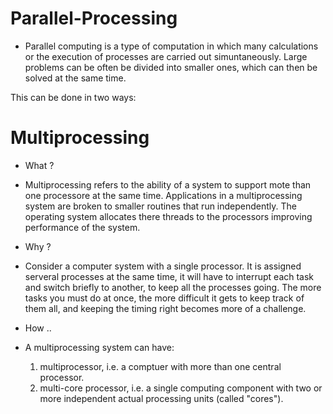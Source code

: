 # Parallel-Processing
*   Parallel computing is a type of computation in which many calculations or the execution of processes are carried out simuntaneously. Large problems can be often be divided into smaller ones, which can then be solved at the same time.

This can be done in two ways:

# Multiprocessing
* What ?
*    Multiprocessing refers to the ability of a system to support mote than one processore at the same time. Applications in a multiprocessing system are broken to smaller routines that run independently. The operating system allocates there threads to the processors improving performance of the system.

* Why ?
*    Consider a computer system with a single processor. It is assigned serveral processes at the same time, it will have to interrupt each task and switch briefly to another, to keep all the processes going.
The more tasks you must do at once, the more difficult it gets to keep track of them all, and keeping the timing right becomes more of a challenge.

* How ..
* A multiprocessing system can have:  
    1. multiprocessor, i.e. a comptuer with more than one central processor.
    2. multi-core processor, i.e. a single computing component with two or more independent actual processing units (called "cores").
    